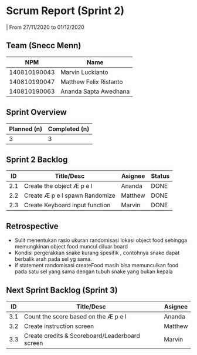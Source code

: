 # Scrum Report (Sprint 2)
| From 27/11/2020 to 01/12/2020

## Team (Snecc Menn)
| NPM           | Name                   |
| ------------- |------------------------|
| 140810190043  | Marvin Luckianto       |
| 140810190047  | Matthew Felix Ristanto |
| 140810190063  | Ananda Sapta Awedhana  |

## Sprint Overview
| Planned (n)   | Completed (n) |
| ------------- |-------------- |
| 3             | 3             |

## Sprint 2 Backlog

| ID  | Title/Desc                                     | Asignee | Status | 
| --- | ---------------------------------------------- | ------- | ------ | 
| 2.1 | Create the object Æ p e l                      | Ananda  |  DONE  |
| 2.2 | Create Æ p e l spawn Randomize                 | Matthew |  DONE  |
| 2.3 | Create Keyboard input function                 | Marvin  |  DONE  |  

## Retrospective 

- Sulit menentukan rasio ukuran randomisasi lokasi object food sehingga memungkinan object food muncul diluar board
- Kondisi pergerakkan snake kurang spesifik , contohnya snake dapat berbalik arah pada sel yg sama.
- if statement randomisasi createFood masih bisa memunculkan food pada satu sel yang sama dengan tubuh snake yang bukan kepala

## Next Sprint Backlog (Sprint 3)

| ID  | Title/Desc                                     | Asignee |  
| --- | ---------------------------------------------- | ------- |  
| 3.1 | Count the score based on the Æ p e l           | Ananda  |
| 3.2 | Create instruction screen                      | Matthew |
| 3.3 | Create credits & Scoreboard/Leaderboard screen | Marvin  |

